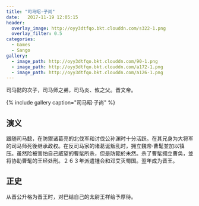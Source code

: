 ```yaml
---
title: "司马昭·子尚"
date:   2017-11-19 12:05:15
header:
  overlay_image: http://oyy3dtfqo.bkt.clouddn.com/s322-1.png
  overlay_filter: 0.5
categories:
  - Games
  - Sango
gallery:
  - image_path: http://oyy3dtfqo.bkt.clouddn.com/90-1.png
  - image_path: http://oyy3dtfqo.bkt.clouddn.com/a172-1.png
  - image_path: http://oyy3dtfqo.bkt.clouddn.com/a126-1.png
---
```


司马懿的次子，司马师之弟，司马炎、攸之父。晋文帝。

{% include gallery caption="司马昭·子尚" %}

## 演义

跟随司马懿，在防禦诸葛亮的北伐军和讨伐公孙渊时十分活跃。在其兄身为大将军的司马师死後继承政权。在反司马家的诸葛诞叛乱时，拥立魏帝·曹髦並加以镇压。虽然险被害怕自己威望的曹髦所杀，但是防範於未然。杀了曹髦拥立曹奂，並将协助曹髦的王经处刑。２６３年派遣锺会和邓艾灭蜀国。翌年成为晋王。

## 正史

从晋公升格为晋王时，对巴结自己的太尉王祥给予厚待。